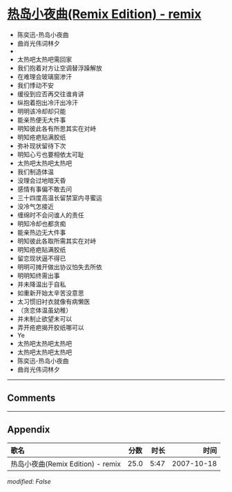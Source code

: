 # [热岛小夜曲(Remix Edition) - remix](https://music.163.com/song?id=65494)

* 陈奕迅-热岛小夜曲
* 曲肖光伟词林夕
* 
* 太热吧太热吧需回家
* 我们抱着对方让空调替浮躁解放
* 在难理会玻璃窗渗汗
* 我们悸动不安
* 缓役到应否再交往谁肯讲
* 纵抱着抱出冷汗出冷汗
* 明明该冷却却只能
* 能亲热便无大件事
* 明知彼此各有所思其实在对峙
* 明知疮疤贴满胶纸
* 弥补现状留待下次
* 明知心亏也要相依太可耻
* 太热吧太热吧太热吧
* 我们制造体温
* 没理会过地暗天昏
* 感情有事偏不敢去问
* 三十四度高温长留禁室内寻蜜运
* 没冷气怎接近
* 缠绵时不会问谁人的责任
* 明知冷却也都贪痴
* 能亲热边无大件事
* 明知彼此各取所需其实在对峙
* 明知疮疤贴满胶纸
* 留恋现状逼不得已
* 明明可摊开做出协议怕失去所依
* 明明知终需出事
* 并未降温出于自私
* 如重新开始太辛苦没意思
* 太习惯旧衬衣就像有病懒医
* （贪恋体温虽幼稚）
* 并未制止欲望未可以
* 弄开疮疤揭开胶纸哪可以
* Ye
* 太热吧太热吧太热吧
* 太热吧太热吧太热吧
* 陈奕迅-热岛小夜曲
* 曲肖光伟词林夕


---

## Comments


---

## Appendix

|歌名|分数|时长|时间|
|:---|:---:|---:|---:|
|热岛小夜曲(Remix Edition) - remix|25.0|5:47|2007-10-18

*modified: False*
